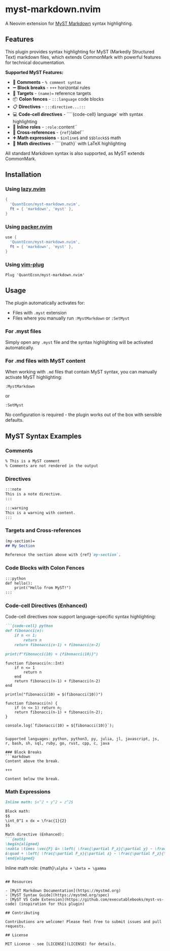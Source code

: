 # myst-markdown.nvim

A Neovim extension for [MyST Markdown](https://mystmd.org) syntax highlighting.

## Features

This plugin provides syntax highlighting for MyST (Markedly Structured Text) markdown files, which extends CommonMark with powerful features for technical documentation.

**Supported MyST Features:**

- 📝 **Comments** - `% comment syntax`
- ➖ **Block breaks** - `+++` horizontal rules  
- 🎯 **Targets** - `(name)=` reference targets
- 📦 **Colon fences** - `:::language` code blocks
- 📋 **Directives** - `:::directive...:::`
- 💻 **Code-cell directives** - ````{code-cell} language` with syntax highlighting
- 🔗 **Inline roles** - `:role:`content``
- 📌 **Cross-references** - `{ref}`label``
- ➕ **Math expressions** - `$inline$` and `$$block$$` math
- 🧮 **Math directives** - ````{math}` with LaTeX highlighting

All standard Markdown syntax is also supported, as MyST extends CommonMark.

## Installation

### Using [lazy.nvim](https://github.com/folke/lazy.nvim)

```lua
{
  'QuantEcon/myst-markdown.nvim',
  ft = { 'markdown', 'myst' },
}
```

### Using [packer.nvim](https://github.com/wbthomason/packer.nvim)

```lua
use {
  'QuantEcon/myst-markdown.nvim',
  ft = { 'markdown', 'myst' },
}
```

### Using [vim-plug](https://github.com/junegunn/vim-plug)

```vim
Plug 'QuantEcon/myst-markdown.nvim'
```

## Usage

The plugin automatically activates for:

- Files with `.myst` extension
- Files where you manually run `:MystMarkdown` or `:SetMyst`

### For .myst files

Simply open any `.myst` file and the syntax highlighting will be activated automatically.

### For .md files with MyST content

When working with `.md` files that contain MyST syntax, you can manually activate MyST highlighting:

```vim
:MystMarkdown
```

or

```vim
:SetMyst
```

No configuration is required - the plugin works out of the box with sensible defaults.

## MyST Syntax Examples

### Comments
```markdown
% This is a MyST comment
% Comments are not rendered in the output
```

### Directives
```markdown
:::note
This is a note directive.
:::

:::warning
This is a warning with content.
:::
```

### Targets and Cross-references
```markdown
(my-section)=
## My Section

Reference the section above with {ref}`my-section`.
```

### Code Blocks with Colon Fences
```markdown
:::python
def hello():
    print("Hello from MyST!")
:::
```

### Code-cell Directives (Enhanced)
Code-cell directives now support language-specific syntax highlighting:

```markdown
```{code-cell} python
def fibonacci(n):
    if n <= 1:
        return n
    return fibonacci(n-1) + fibonacci(n-2)

print(f"fibonacci(10) = {fibonacci(10)}")
```

```{code-cell} julia
function fibonacci(n::Int)
    if n <= 1
        return n
    end
    return fibonacci(n-1) + fibonacci(n-2)
end

println("fibonacci(10) = $(fibonacci(10))")
```

```{code-cell} javascript
function fibonacci(n) {
    if (n <= 1) return n;
    return fibonacci(n-1) + fibonacci(n-2);
}

console.log(`fibonacci(10) = ${fibonacci(10)}`);
```
```

Supported languages: python, python3, py, julia, jl, javascript, js, r, bash, sh, sql, ruby, go, rust, cpp, c, java

### Block Breaks
```markdown
Content above the break.

+++

Content below the break.
```

### Math Expressions
```markdown
Inline math: $x^2 + y^2 = z^2$

Block math:
$$
\int_0^1 x dx = \frac{1}{2}
$$

Math directive (Enhanced):
```{math}
\begin{aligned}
\nabla \times \vec{F} &= \left( \frac{\partial F_z}{\partial y} - \frac{\partial F_y}{\partial z} \right) \hat{i} \\
&\quad + \left( \frac{\partial F_x}{\partial z} - \frac{\partial F_z}{\partial x} \right) \hat{j}
\end{aligned}
```

Inline math role: {math}`\alpha + \beta = \gamma`
```

## Resources

- [MyST Markdown Documentation](https://mystmd.org)
- [MyST Syntax Guide](https://mystmd.org/spec)
- [MyST VS Code Extension](https://github.com/executablebooks/myst-vs-code) (inspiration for this plugin)

## Contributing

Contributions are welcome! Please feel free to submit issues and pull requests.

## License

MIT License - see [LICENSE](LICENSE) for details.
